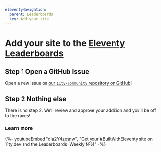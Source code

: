 ```yaml
---
eleventyNavigation:
  parent: Leaderboards
  key: Add your site
---
```

# Add your site to the [Eleventy Leaderboards](/speedlify/)

## <span class="numberflag"><span class="sr-only">Step</span> 1</span> Open a GitHub Issue

Open a new issue on [our `11ty-community` repository on GitHub](https://github.com/11ty/11ty-community/issues/new/choose)!

## <span class="numberflag"><span class="sr-only">Step</span> 2</span> Nothing else

There is no step 2. We’ll review and approve your addition and you’ll be off to the races!

### Learn more

<div class="youtube-related">
  {%- youtubeEmbed "dIa2Y4zesnw", "Get your #BuiltWithEleventy site on 11ty.dev and the Leaderboards (Weekly №6)" -%}
</div>
